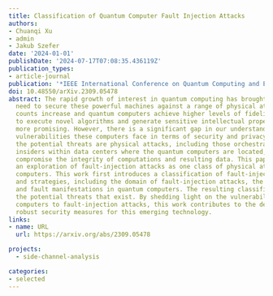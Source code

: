 ```yaml
---
title: Classification of Quantum Computer Fault Injection Attacks
authors:
- Chuanqi Xu
- admin 
- Jakub Szefer
date: '2024-01-01'
publishDate: '2024-07-17T07:08:35.436119Z'
publication_types:
- article-journal
publication: '*IEEE International Conference on Quantum Computing and Engineering (QCE)*'
doi: 10.48550/arXiv.2309.05478
abstract: The rapid growth of interest in quantum computing has brought about the
  need to secure these powerful machines against a range of physical attacks. As qubit
  counts increase and quantum computers achieve higher levels of fidelity, their potential
  to execute novel algorithms and generate sensitive intellectual property becomes
  more promising. However, there is a significant gap in our understanding of the
  vulnerabilities these computers face in terms of security and privacy attacks. Among
  the potential threats are physical attacks, including those orchestrated by malicious
  insiders within data centers where the quantum computers are located, which could
  compromise the integrity of computations and resulting data. This paper presents
  an exploration of fault-injection attacks as one class of physical attacks on quantum
  computers. This work first introduces a classification of fault-injection attacks
  and strategies, including the domain of fault-injection attacks, the fault targets,
  and fault manifestations in quantum computers. The resulting classification highlights
  the potential threats that exist. By shedding light on the vulnerabilities of quantum
  computers to fault-injection attacks, this work contributes to the development of
  robust security measures for this emerging technology.
links:
- name: URL
  url: https://arxiv.org/abs/2309.05478

projects:
  - side-channel-analysis

categories:
- selected
---
```

